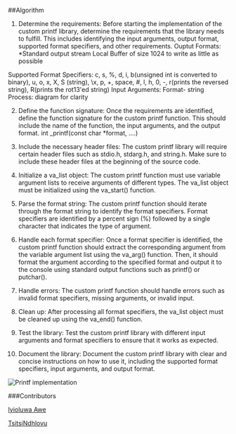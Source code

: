 ##Algorithm

1. Determine the requirements: Before starting the implementation of the custom printf library, determine the requirements that the library needs to fulfill. This includes identifying the input arguments, output format, supported format specifiers, and other requirements.
Ouptut Formats:
*Standard output stream
Local Buffer of size 1024 to write as little as possible

Supported Format Specifiers:
c, s, %, d, i, b(unsigned int is converted to binary), u, o, x, X, S (string), \x,
p, +, space, #, l, h, 0, -, r(prints the reversed string), R(prints the rot13'ed string)
Input Arguments:
Format- string
Process: diagram for clarity

2. Define the function signature: Once the requirements are identified, define the function signature for the custom printf function. This should include the name of the function, the input arguments, and the output format.
int _printf(const char *format, ....)
3. Include the necessary header files: The custom printf library will require certain header files such as stdio.h, stdarg.h, and string.h. Make sure to include these header files at the beginning of the source code.

4. Initialize a va_list object: The custom printf function must use variable argument lists to receive arguments of different types. The va_list object must be initialized using the va_start() function.

5. Parse the format string: The custom printf function should iterate through the format string to identify the format specifiers. Format specifiers are identified by a percent sign (%) followed by a single character that indicates the type of argument.

6. Handle each format specifier: Once a format specifier is identified, the custom printf function should extract the corresponding argument from the variable argument list using the va_arg() function. Then, it should format the argument according to the specified format and output it to the console using standard output functions such as printf() or putchar().

7. Handle errors: The custom printf function should handle errors such as invalid format specifiers, missing arguments, or invalid input.

8. Clean up: After processing all format specifiers, the va_list object must be cleaned up using the va_end() function.

9. Test the library: Test the custom printf library with different input arguments and format specifiers to ensure that it works as expected.

10. Document the library: Document the custom printf library with clear and concise instructions on how to use it, including the supported format specifiers, input arguments, and output format.

![Printf implementation](https://user-images.githubusercontent.com/86264371/228095940-37008285-de33-451d-a003-47a30d2ceb02.png)

###Contributors

[Iyioluwa Awe](https://github.com/Iyiolakeni)

[TsitsiNdhlovu](https://github.com/TsitsiNdhlovu)
